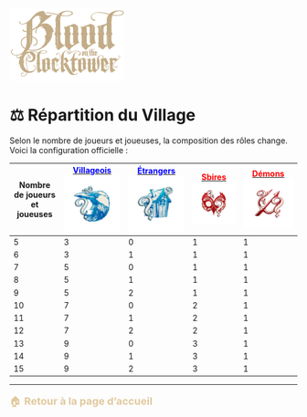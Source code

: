 <p align="left">
  <a href="/botc-fr-bambi/">
    <img src="images/logo.png" alt="Accueil BotC FR" width="200">
  </a>
</p>



# ⚖️ Répartition du Village

Selon le nombre de joueurs et joueuses, la composition des rôles change.
Voici la configuration officielle : 

| Nombre de joueurs et joueuses | [<span style="color:blue">Villageois</span>](villageois.md)  ![Townsfolk](images/Generic_townsfolk.png) | [<span style="color:blue">Étrangers</span>](etrangers.md)  ![Outsider](images/Generic_outsider.png) |[<span style="color:red">Sbires</span>](sbires.md)  ![Minion](images/Generic_minion.png) | [<span style="color:red">Démons</span>](demons.md) ![Demon](images/Generic_demon.png) |
| ----------------------------- | ----------------------------------------------------- | -------------------------------------------------- | ------------------------------------------- | ----------------------------------------- |
| 5                             | 3                                                     | 0                                                  | 1                                           | 1                                         |
| 6                             | 3                                                     | 1                                                  | 1                                           | 1                                         |
| 7                             | 5                                                     | 0                                                  | 1                                           | 1                                         |
| 8                             | 5                                                     | 1                                                  | 1                                           | 1                                         |
| 9                             | 5                                                     | 2                                                  | 1                                           | 1                                         |
| 10                            | 7                                                     | 0                                                  | 2                                           | 1                                         |
| 11                            | 7                                                     | 1                                                  | 2                                           | 1                                         |
| 12                            | 7                                                     | 2                                                  | 2                                           | 1                                         |
| 13                            | 9                                                     | 0                                                  | 3                                           | 1                                         |
| 14                            | 9                                                     | 1                                                  | 3                                           | 1                                         |
| 15                            | 9                                                     | 2                                                  | 3                                           | 1                                         |

---

<p style="color:#e0c99d; font-size:18px; line-height:1.7; margin-top:10px;">
🏠 <a href="./" style="color:#e0c99d; font-weight:bold; text-decoration:none;">Retour à la page d’accueil</a>
</p>


